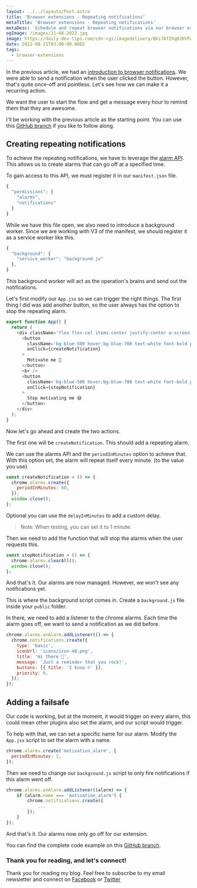 ```yaml
---
layout: ../../layouts/Post.astro
title: 'Browser extensions - Repeating notifications'
metaTitle: 'Browser extensions - Repeating notifications'
metaDesc: 'Schedule and repeat browser notifications via our browser extensions'
ogImage: /images/21-08-2022.jpg
image: https://daily-dev-tips.com/cdn-cgi/imagedelivery/Bki7Af2hq0JKVFw1XYYMQg/2ea01829-2b55-4abf-b161-9b7ff3bfb400
date: 2022-08-21T03:00:00.000Z
tags:
  - browser-extensions
---
```


In the previous article, we had an [introduction to browser notifications](https://daily-dev-tips.com/posts/browser-extensions-adding-browser-notifications/).
We were able to send a notification when the user clicked the button.
However, that's quite once-off and pointless. Let's see how we can make it a recurring action.

We want the user to start the flow and get a message every hour to remind them that they are awesome.

I'll be working with the previous article as the starting point. You can use this [GitHub branch](https://github.com/rebelchris/popup-extension/tree/notifications) if you like to follow along.

## Creating repeating notifications

To achieve the repeating notifications, we have to leverage the [alarm API](https://developer.chrome.com/docs/extensions/reference/alarms/). This allows us to create alarms that can go off at a specified time.

To gain access to this API, we must register it in our `manifest.json` file.

```js
{
  "permissions": [
    "alarms",
    "notifications"
  ]
}
```

While we have this file open, we also need to introduce a background worker. Since we are working with V3 of the manifest, we should register it as a service worker like this.

```js
{
  "background": {
    "service_worker": "background.js"
  },
}
```

This background worker will act as the operation's brains and send out the notifications.

Let's first modify our `App.jsx` so we can trigger the right things.
The first thing I did was add another button, so the user always has the option to stop the repeating alarm.

```js
export function App() {
  return (
    <div className='flex flex-col items-center justify-center w-screen h-auto bg-indigo-400 p-4'>
      <button
        className='bg-blue-500 hover:bg-blue-700 text-white font-bold py-2 text-2xl px-4 rounded'
        onClick={createNotification}
      >
        Motivate me 🎉
      </button>
      <br />
      <button
        className='bg-blue-500 hover:bg-blue-700 text-white font-bold py-2 text-2xl px-4 rounded'
        onClick={stopNotification}
      >
        Stop motivating me 😅
      </button>
    </div>
  );
}
```

Now let's go ahead and create the two actions.

The first one will be `createNotification`. This should add a repeating alarm.

We can use the alarms API and the `periodInMinutes` option to achieve that. With this option set, the alarm will repeat itself every minute. (to the value you use).

```js
const createNotification = () => {
  chrome.alarms.create({
    periodInMinutes: 60,
  });
  window.close();
};
```

Optional you can use the `delayInMinutes` to add a custom delay.

> Note: When testing, you can set it to 1 minute.

Then we need to add the function that will stop the alarms when the user requests this.

```js
const stopNotification = () => {
  chrome.alarms.clearAll();
  window.close();
};
```

And that's it. Our alarms are now managed. However, we won't see any notifications yet.

This is where the background script comes in.
Create a `background.js` file inside your `public` folder.

In there, we need to add a listener to the chrome alarms. Each time the alarm goes off, we want to send a notification as we did before.

```js
chrome.alarms.onAlarm.addListener(() => {
  chrome.notifications.create({
    type: 'basic',
    iconUrl: 'icons/icon-48.png',
    title: 'Hi there 👋',
    message: 'Just a reminder that you rock!',
    buttons: [{ title: 'I know ☺️' }],
    priority: 0,
  });
});
```

## Adding a failsafe

Our code is working, but at the moment, it would trigger on every alarm, this could mean other plugins also set the alarm, and our script would trigger.

To help with that, we can set a specific name for our alarm.
Modify the `App.jsx` script to set the alarm with a name.

```js
chrome.alarms.create('motivation_alarm', {
  periodInMinutes: 1,
});
```

Then we need to change our `background.js` script to only fire notifications if this alarm went off.

```js
chrome.alarms.onAlarm.addListener((alarm) => {
    if (alarm.name === 'motivation_alarm') {
        chrome.notifications.create({
            ...
        });
    }
});
```

And that's it. Our alarms now only go off for our extension.

You can find the complete code example on this [GitHub branch](https://github.com/rebelchris/popup-extension/tree/alarm).

### Thank you for reading, and let's connect!

Thank you for reading my blog. Feel free to subscribe to my email newsletter and connect on [Facebook](https://www.facebook.com/DailyDevTipsBlog) or [Twitter](https://twitter.com/DailyDevTips1)
